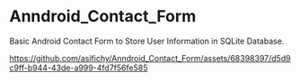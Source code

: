 # Anndroid_Contact_Form
Basic Android Contact Form to Store User Information in SQLite Database. 





https://github.com/asifichy/Anndroid_Contact_Form/assets/68398397/d5d9c9ff-b944-43de-a999-4fd7f56fe585

